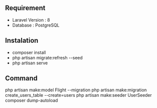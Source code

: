 ## Requirement
- Laravel Version : 8 
- Database : PostgreSQL

## Instalation
- composer install
- php artisan migrate:refresh --seed
- php artisan serve

## Command
php artisan make:model Flight --migration
php artisan make:migration create_users_table --create=users
php artisan make:seeder UserSeeder
composer dump-autoload
